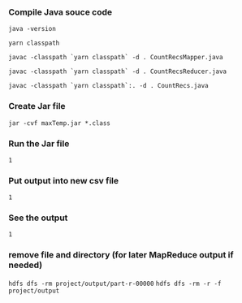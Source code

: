 ### Compile Java souce code

`java -version`

`yarn classpath`

``javac -classpath `yarn classpath` -d . CountRecsMapper.java``

``javac -classpath `yarn classpath` -d . CountRecsReducer.java``

``javac -classpath `yarn classpath`:. -d . CountRecs.java``

### Create Jar file

`jar -cvf maxTemp.jar *.class`

### Run the Jar file

`1`

### Put output into new csv file
`1`
### See the output
`1`

### remove file and directory (for later MapReduce output if needed)
`hdfs dfs -rm project/output/part-r-00000`
`hdfs dfs -rm -r -f project/output`
